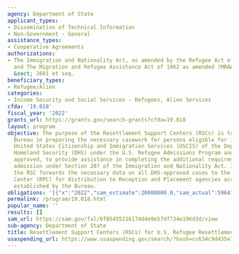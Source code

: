 ```yaml
---
agency: Department of State
applicant_types:
- Dissemination of Technical Information
- Non-Government - General
assistance_types:
- Cooperative Agreements
authorizations:
- The Immigration and Nationality Act, as amended by the Refugee Act of 1980 (INA)
  and The Migration and Refugee Assistance Act of 1962 as amended (MRAA). 22 U.S.C.
  &sect; 2601 et seq.
beneficiary_types:
- Refugee/Alien
categories:
- Income Security and Social Services - Refugees, Alien Services
cfda: '19.018'
fiscal_year: '2022'
grants_url: https://grants.gov/search-grants?cfda=19.018
layout: program
objective: The purpose of the Resettlement Support Centers (RSCs) is to assist the
  Bureau in preparing the necessary casework for persons eligible for interview by
  United States Citizenship and Immigration Services (USCIS) of the Department of
  Homeland Security (DHS) under the U.S. Refugee Admissions Program and, for those
  approved, to provide assistance in completing the additional requirements for refugee
  admission under Section 207 of the Immigration and Nationality Act. In addition,
  the RSC forwards the necessary data on all DHS-approved cases to the Refugee Processing
  Center (RPC) for distribution to Reception and Placement agencies according to procedures
  established by the Bureau.
obligations: '[{"x":"2022","sam_estimate":20000000.0,"sam_actual":59647835.0,"usa_spending_actual":38638004.0},{"x":"2023","sam_estimate":0.0,"sam_actual":0.0,"usa_spending_actual":24730.0},{"x":"2024","sam_estimate":0.0,"sam_actual":0.0,"usa_spending_actual":72582.0}]'
permalink: /program/19.018.html
popular_name: ''
results: []
sam_url: https://sam.gov/fal/6f85455216174d4e9e57df734e196d3d/view
sub-agency: Department of State
title: Resettlement Support Centers (RSCs) for U.S. Refugee Resettlement
usaspending_url: https://www.usaspending.gov/search/?hash=cc634c9d435e74ebb0f19230fc4ab60e
---
```

